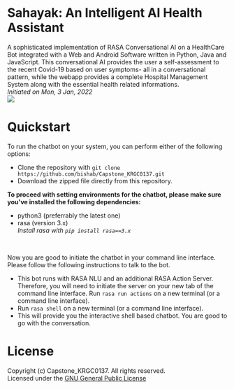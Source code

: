 # Sahayak: An Intelligent AI Health Assistant
A sophisticated implementation of RASA Conversational AI on a HealthCare Bot integrated with a Web and Android Software written in Python, Java and JavaScript. This conversational AI provides the user a self-assessment to the recent Covid-19 based on user symptoms- all in a conversational pattern, while the webapp provides a complete Hospital Management System along with the essential health related informations.
<br>
<i> Initiated on Mon, 3 Jan, 2022</i>
<br>
![](https://github.com/bishab/Capstone_KRGC0137/blob/backend/readme/bot.gif)

# Quickstart
To run the chatbot on your system, you can perform either of the following options:
<br>
- Clone the repository with ```git clone https://github.com/bishab/Capstone_KRGC0137.git```
- Download the zipped file directly from this repository.

<b> To proceed with setting environments for the chatbot, please make sure you've installed the following dependencies: </b>
- python3 (preferrably the latest one)
- rasa (version 3.x)<br>
<i> Install rasa with ```pip install rasa==3.x``` </i>
<br>

Now you are good to initiate the chatbot in your command line interface. Please follow the following instructions to talk to the bot.
- This bot runs with RASA NLU and an additional RASA Action Server. Therefore, you will need to initiate the server on your new tab of the command line interface. Run ```rasa run actions``` on a new terminal (or a command line interface).
- Run ```rasa shell``` on a new terminal (or a command line interface).
- This will provide you the interactive shell based chatbot. You are good to go with the conversation.

# License
Copyright (c) Capstone_KRGC0137. All rights reserved.
<br>
Licensed under the [GNU General Public License](https://www.gnu.org/licenses/gpl-3.0.en.html)




  
